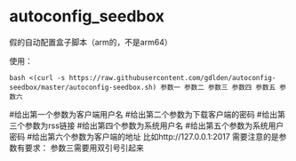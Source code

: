 # autoconfig_seedbox
 假的自动配置盒子脚本（arm的，不是arm64）

使用：
```
bash <(curl -s https://raw.githubusercontent.com/gdlden/autoconfig-seedbox/master/autoconfig-seedbox.sh) 参数一 参数二 参数三 参数四 参数五 参数六
```
#给出第一个参数为客户端用户名
#给出第二个参数为下载客户端的密码
#给出第三个参数为rss链接
#给出第四个参数为系统用户名
#给出第五个参数为系统用户密码
#给出第六个参数为客户端的地址 比如http://127.0.0.1:2017
需要注意的是参数有要求：
参数三需要用双引号引起来